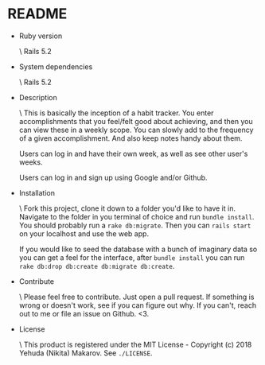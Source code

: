 # README

* Ruby version

  \\ Rails 5.2

* System dependencies

  \\ Rails 5.2

* Description

  \\ This is basically the inception of a habit tracker. You enter
  accomplishments that you feel/felt good about achieving, and then you can
  view these in a weekly scope. You can slowly add to the frequency of a given
  accomplishment. And also keep notes handy about them.

  Users can log in and have their own week, as well as see other user's weeks.

  Users can log in and sign up using Google and/or Github.

* Installation

  \\ Fork this project, clone it down to a folder you'd like to have it in. Navigate to the folder in you terminal of choice and run `bundle install`.
  You should probably run a `rake db:migrate`.
  Then you can `rails start` on your localhost and use the web app.

  If you would like to seed the database with a bunch of imaginary data so you can get a feel for the interface, after `bundle install` you can run `rake db:drop db:create db:migrate db:create`.

* Contribute

  \\ Please feel free to contribute. Just open a pull request. If something is
  wrong or doesn't work, see if you can figure out why. If you can't, reach out to me or file an issue on Github. <3.

* License

  \\ This product is registered under the MIT License - Copyright (c) 2018 Yehuda (Nikita) Makarov. See `./LICENSE`.
